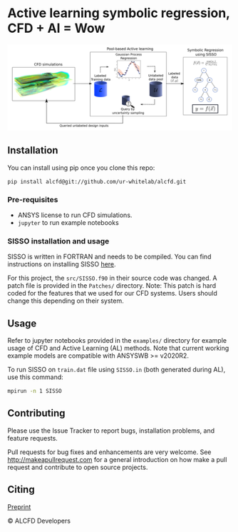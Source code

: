 # Active learning symbolic regression, CFD + AI = Wow

<img src="img/concept.png">

## Installation

You can install using pip once you clone this repo:
```
pip install alcfd@git://github.com/ur-whitelab/alcfd.git
```

### Pre-requisites
- ANSYS license to run CFD simulations. 
- `jupyter` to run example notebooks 

### SISSO installation and usage
SISSO is written in FORTRAN and needs to be compiled. You can find instructions on installing SISSO [here](https://github.com/rouyang2017/SISSO).

For this project, the `src/SISSO.f90` in their source code was changed. A patch file is provided in the `Patches/` directory. Note: This patch is hard coded for the features that we used for our CFD systems. Users should change this depending on their system.

## Usage 
Refer to jupyter notebooks provided in the `examples/` directory for example usage of CFD and Active Learning (AL) methods. Note that current working example models are compatible with ANSYSWB >= v2020R2.

To run SISSO on `train.dat` file using `SISSO.in` (both generated during AL), use this command:
```bash
mpirun -n 1 SISSO
```

## Contributing
Please use the Issue Tracker to report bugs, installation problems, and feature requests.

Pull requests for bug fixes and enhancements are very welcome. See http://makeapullrequest.com for a general introduction on how make a pull request and contribute to open source projects. 

## Citing
[Preprint]()

&copy; ALCFD Developers
